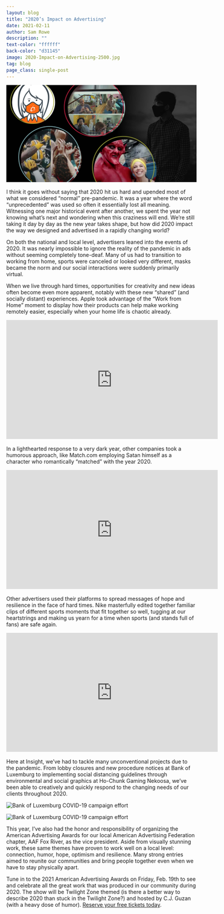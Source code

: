 ```yaml
---
layout: blog
title: "2020’s Impact on Advertising"
date: 2021-02-11
author: Sam Rowe
description: ""
text-color: "ffffff"
back-color: "d31145"
image: 2020-Impact-on-Advertising-2500.jpg
tag: blog
page_class: single-post
---
```


![Series of photos showing a variety of things that changed during the pandemic](2020-Impact-on-Advertising-2500.jpg)

I think it goes without saying that 2020 hit us hard and upended most of what we considered “normal” pre-pandemic. It was a year where the word “unprecedented” was used so often it essentially lost all meaning. Witnessing one major historical event after another, we spent the year not knowing what’s next and wondering when this craziness will end. We’re still taking it day by day as the new year takes shape, but how did 2020 impact the way we designed and advertised in a rapidly changing world?

On both the national and local level, advertisers leaned into the events of 2020. It was nearly impossible to ignore the reality of the pandemic in ads without seeming completely tone-deaf. Many of us had to transition to working from home, sports were canceled or looked very different, masks became the norm and our social interactions were suddenly primarily virtual.

When we live through hard times, opportunities for creativity and new ideas often become even more apparent, notably with these new “shared” (and socially distant) experiences. Apple took advantage of the “Work from Home” moment to display how their products can help make working remotely easier, especially when your home life is chaotic already.

<iframe width="560" height="315" src="https://www.youtube.com/embed/6_pru8U2RmM" frameborder="0" allow="accelerometer; autoplay; clipboard-write; encrypted-media; gyroscope; picture-in-picture" allowfullscreen></iframe>

In a lighthearted response to a very dark year, other companies took a humorous approach, like Match.com employing Satan himself as a character who romantically “matched” with the year 2020.

<iframe width="560" height="315" src="https://www.youtube.com/embed/L4l0rCjatGI" frameborder="0" allow="accelerometer; autoplay; clipboard-write; encrypted-media; gyroscope; picture-in-picture" allowfullscreen></iframe>

Other advertisers used their platforms to spread messages of hope and resilience in the face of hard times. Nike masterfully edited together familiar clips of different sports moments that fit together so well, tugging at our heartstrings and making us yearn for a time when sports (and stands full of fans) are safe again.

<iframe width="560" height="315" src="https://www.youtube.com/embed/WA4dDs0T7sM" frameborder="0" allow="accelerometer; autoplay; clipboard-write; encrypted-media; gyroscope; picture-in-picture" allowfullscreen></iframe>

Here at Insight, we’ve had to tackle many unconventional projects due to the pandemic. From lobby closures and new procedure notices at Bank of Luxemburg to implementing social distancing guidelines through environmental and social graphics at Ho-Chunk Gaming Nekoosa, we’ve been able to creatively and quickly respond to the changing needs of our clients throughout 2020.

<img data-aos="fade-up" src="/img/blog/BOL-2020-campaign-graphics-1800.jpg"
alt="Bank of Luxemburg COVID-19 campaign effort"
srcset="
/img/blog/BOL-2020-campaign-graphics-1800.jpg 1800w,
/img/blog/BOL-2020-campaign-graphics-1200.jpg 1200w,
/img/blog/BOL-2020-campaign-graphics-800.jpg 900w,
/img/blog/BOL-2020-campaign-graphics-600.jpg 600w" />

<img data-aos="fade-up" src="/img/blog/HCGN-Safety-Campaign-1800.jpg"
alt="Bank of Luxemburg COVID-19 campaign effort"
srcset="
/img/blog/HCGN-Safety-Campaign-1800.jpg 1800w,
/img/blog/HCGN-Safety-Campaign-1200.jpg 1200w,
/img/blog/HCGN-Safety-Campaign-800.jpg 900w,
/img/blog/HCGN-Safety-Campaign-600.jpg 600w" />

This year, I’ve also had the honor and responsibility of organizing the American Advertising Awards for our local American Advertising Federation chapter, AAF Fox River, as the vice president. Aside from visually stunning work, these same themes have proven to work well on a local level: connection, humor, hope, optimism and resilience. Many strong entries aimed to reunite our communities and bring people together even when we have to stay physically apart.

Tune in to the 2021 American Advertising Awards on Friday, Feb. 19th to see and celebrate all the great work that was produced in our community during 2020. The show will be Twilight Zone themed (is there a better way to describe 2020 than stuck in the Twilight Zone?) and hosted by C.J. Guzan (with a heavy dose of humor). <a href="http://aaffoxriver.org/registration/?action=evregister&event_id=67" target="_blank">Reserve your free tickets today</a>.
